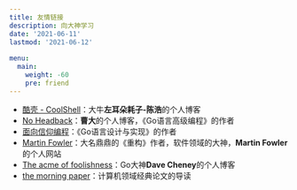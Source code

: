 ```yaml
---
title: 友情链接
description: 向大神学习
date: '2021-06-11'
lastmod: '2021-06-12' 
  
menu:
  main:
    weight: -60
    pre: friend
---
```


* [酷壳 - CoolShell](https://coolshell.cn)：大牛**左耳朵耗子-陈浩**的个人博客
* [No Headback](https://xargin.com)：**曹大**的个人博客，《Go语言高级编程》的作者
* [面向信仰编程](https://draveness.me)：《Go语言设计与实现》的作者
* [Martin Fowler](https://martinfowler.com)：大名鼎鼎的《重构》作者，软件领域的大神，**Martin Fowler**的个人网站
* [The acme of foolishness](https://dave.cheney.net)：Go大神**Dave Cheney**的个人博客
* [the morning paper](https://blog.acolyer.org)：计算机领域经典论文的导读

